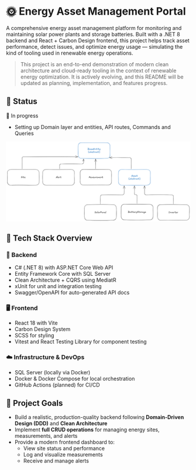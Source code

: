 # 🌞 Energy Asset Management Portal

A comprehensive energy asset management platform for monitoring and maintaining solar power plants and storage batteries. Built with a .NET 8 backend and React + Carbon Design frontend, this project helps track asset performance, detect issues, and optimize energy usage — simulating the kind of tooling used in renewable energy operations.

> This project is an end-to-end demonstration of modern clean architecture and cloud-ready tooling in the context of renewable energy optimization.
> It is actively evolving, and this README will be updated as planning, implementation, and features progress.

## 📅 Status

🔧 In progress
  - Setting up Domain layer and entities, API routes, Commands and Queries

![image](docs/domain_entities.png)


## 🧩 Tech Stack Overview

### 🔧 Backend

- C# (.NET 8) with ASP.NET Core Web API
- Entity Framework Core with SQL Server
- Clean Architecture + CQRS using MediatR
- xUnit for unit and integration testing
- Swagger/OpenAPI for auto-generated API docs

### 🖥️ Frontend

- React 18 with Vite
- Carbon Design System
- SCSS for styling
- Vitest and React Testing Library for component testing

### ☁️ Infrastructure & DevOps

- SQL Server (locally via Docker)
- Docker & Docker Compose for local orchestration
- GitHub Actions (planned) for CI/CD

## 🚀 Project Goals

- Build a realistic, production-quality backend following **Domain-Driven Design (DDD)** and **Clean Architecture**
- Implement **full CRUD operations** for managing energy sites, measurements, and alerts
- Provide a modern frontend dashboard to:
  - View site status and performance
  - Log and visualize measurements
  - Receive and manage alerts